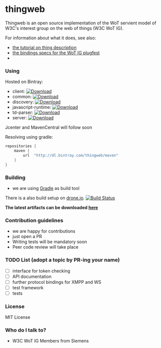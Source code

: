 # thingweb #

Thingweb is an open source implementation of the WoT servient model of W3C's interest group on the web of things (W3C WoT IG).

For information about what it does, see also:

* [the tutorial on thing description](https://github.com/w3c/wot/blob/master/TF-TD/Tutorial.md)
* [the bindings specs for the WoT IG plugfest](https://github.com/w3c/wot/tree/master/plugfest)
* 

### Using ###

Hosted on Bintray:

* client: [ ![Download](https://api.bintray.com/packages/thingweb/maven/de.thingweb.thingweb-client/images/download.svg) ](https://bintray.com/thingweb/maven/de.thingweb.thingweb-client/_latestVersion)
* common: [ ![Download](https://api.bintray.com/packages/thingweb/maven/de.thingweb.thingweb-common/images/download.svg) ](https://bintray.com/thingweb/maven/de.thingweb.thingweb-common/_latestVersion)
* discovery: [ ![Download](https://api.bintray.com/packages/thingweb/maven/de.thingweb.thingweb-discovery/images/download.svg) ](https://bintray.com/thingweb/maven/de.thingweb.thingweb-discovery/_latestVersion)
* javascript-runtime: [ ![Download](https://api.bintray.com/packages/thingweb/maven/de.thingweb.thingweb-javascript/images/download.svg) ](https://bintray.com/thingweb/maven/de.thingweb.thingweb-javascript/_latestVersion)
* td-parser: [ ![Download](https://api.bintray.com/packages/thingweb/maven/de.thingweb.thingweb-parser/images/download.svg) ](https://bintray.com/thingweb/maven/de.thingweb.thingweb-parser/_latestVersion)
* server: [ ![Download](https://api.bintray.com/packages/thingweb/maven/de.thingweb.thingweb-server/images/download.svg) ](https://bintray.com/thingweb/maven/de.thingweb.thingweb-server/_latestVersion)

Jcenter and MavenCentral will follow soon

Resolving using gradle:

```groovy
repositories {
    maven {
        url  "http://dl.bintray.com/thingweb/maven" 
    }
}
```

### Building ###

* we are using [Gradle](https://gradle.org/) as build tool

There is a also build setup on [drone.io](https://drone.io/github.com/thingweb/thingweb/latest).
[![Build Status](https://drone.io/github.com/thingweb/thingweb/status.png)](https://drone.io/github.com/thingweb/thingweb/latest)

**The latest artifacts can be downloaded [here](https://drone.io/github.com/thingweb/thingweb/files)**

### Contribution guidelines ###

* we are happy for contributions
* just open a PR
* Writing tests will be mandatory soon
* Peer code review will take place

### TODO List (adopt a topic by PR-ing your name) ###

- [ ] interface for token checking
- [ ] API documentation
- [ ] further protocol bindings for XMPP and WS
- [ ] test framework
- [ ] tests

### License ###

MIT License

### Who do I talk to? ###

* W3C WoT IG Members from Siemens
